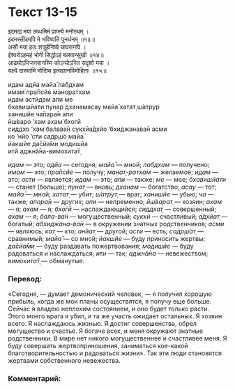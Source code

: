 # Текст 13-15

इदमद्य मया लब्धमिमं प्राप्स्ये मनोरथम् ।  
इदमस्तीदमपि मे भविष्यति पुनर्धनम् ॥१३॥  
असौ मया हतः शत्रुर्हनिष्ये चापरानपि ।  
ईश्वरोऽहमहं भोगी सिद्धोऽहं बलवान्सुखी ॥१४॥  
आढ्योऽभिजनवानस्मि कोऽन्योऽस्ति सदृशो मया ।  
यक्ष्ये दास्यामि मोदिष्य इत्यज्ञानविमोहिताः ॥१५॥

идам адйа майа̄ лабдхам  
имам̇ пра̄псйе маноратхам  
идам астӣдам апи ме  
бхавишйати пунар дханамасау майа̄ хатат̣ ш́атрур  
ханишйе ча̄пара̄н апи  
ӣш́варо ’хам ахам̇ бхогӣ  
сиддхо ’хам̇ балава̄н сукхӣа̄д̣хйо ’бхиджанава̄н асми  
ко ’нйо ’сти садр̣ш́о майа̄  
йакшйе да̄сйа̄ми модишйа  
итй аджн̃а̄на-вимохита̄т̣

_идам_ — это; _адйа_ — сегодня; _майа̄_ — мной; _лабдхам_ — получено; _имам_ — это; _пра̄псйе_ — получу; _манат̣-ратхам_ — желаемое; _идам_ — это; _асти_ — является; _идам_ — это; _апи_ — также; _ме_ — мое; _бхавишйати_ — станет (больше); _пунат̣_ — вновь; _дханам_ — богатство; _асау_ — тот; _майа̄_ — мной; _хатат̣_ — убит; _ш́атрут̣_ — враг; _ханишйе_ — убью; _ча_ — также; _апара̄н_ — других; _апи_ — непременно; _ӣш́варат̣_ — хозяин; _ахам_ — я; _ахам_ — я; _бхогӣ_ — наслаждающийся; _сиддхат̣_ — совершенный; _ахам_ — я; _бала-ва̄н_ — могущественный; _сукхӣ_ — счастливый; _а̄д̣хйат̣_ — богатый; _абхиджана-ва̄н_ — в окружении знатных родственников; _асми_ — являюсь; _кат̣_ — кто; _анйат̣_ — другой; _асти_ — есть; _садр̣ш́ат̣_ — сравнимый; _майа̄_ — со мной; _йакшйе_ — буду приносить жертвы; _да̄сйа̄ми_ — буду раздавать пожертвования; _модишйе_ — буду радоваться и наслаждаться; _ити_ — так; _аджн̃а̄на_ — невежеством; _вимохита̄т̣_ — обманутые.

### Перевод:

«Сегодня, — думает демонический человек, — я получил хорошую прибыль, когда же мои планы осуществятся, я получу еще больше. Сейчас я владею неплохим состоянием, и оно будет только расти. Этого моего врага я убил, и та же участь ожидает остальных. Я хозяин всего. Я наслаждаюсь жизнью. Я достиг совершенства, обрел могущество и счастье. Я богаче всех, и меня окружают знатные родственники. В мире нет никого могущественнее и счастливее меня. Я буду совершать жертвоприношения, заниматься кое-какой благотворительностью и радоваться жизни». Так эти люди становятся жертвами собственного невежества.

### Комментарий:

